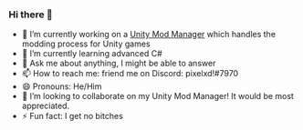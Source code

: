 ### Hi there 👋
- 🔭 I’m currently working on a [Unity Mod Manager](https://github.com/PixelDevelops/unity-mod-manager) which handles the modding process for Unity games
- 🌱 I’m currently learning advanced C#
- 💬 Ask me about anything, I might be able to answer
- 📫 How to reach me: friend me on Discord: pixelxd!#7970
- 😄 Pronouns: He/Him
- 👯 I’m looking to collaborate on my Unity Mod Manager! It would be most appreciated.
- ⚡ Fun fact: I get no bitches

